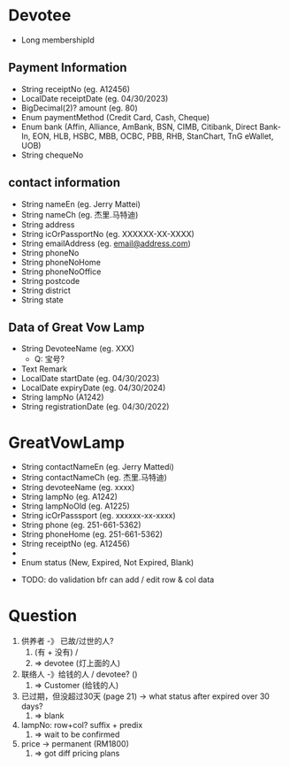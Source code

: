 # Devotee
- Long membershipId

## Payment Information
- String receiptNo (eg. A12456)
- LocalDate receiptDate (eg. 04/30/2023)
- BigDecimal(2)? amount (eg. 80)
- Enum paymentMethod (Credit Card, Cash, Cheque)
- Enum bank (Affin, Alliance, AmBank, BSN, CIMB, Citibank, Direct Bank-In, EON, HLB, HSBC, MBB, OCBC, PBB, RHB, StanChart, TnG eWallet, UOB)
- String chequeNo

## contact information
- String nameEn (eg. Jerry Mattei)
- String nameCh (eg. 杰里.马特迪)
- String address
- String icOrPassportNo (eg. XXXXXX-XX-XXXX)
- String emailAddress (eg. email@address.com)
- String phoneNo
- String phoneNoHome
- String phoneNoOffice
- String postcode
- String district
- String state

## Data of Great Vow Lamp
- String DevoteeName (eg. XXX)
  - Q: 宝号?
- Text Remark
- LocalDate startDate (eg. 04/30/2023)
- LocalDate expiryDate (eg. 04/30/2024)
- String lampNo (A1242)
- String registrationDate (eg. 04/30/2022)


# GreatVowLamp

- String contactNameEn (eg. Jerry Mattedi)
- String contactNameCh (eg. 杰里.马特迪)
- String devoteeName (eg. xxxx)
- String lampNo (eg. A1242)
- String lampNoOld (eg. A1225)
- String icOrPasssport (eg. xxxxxx-xx-xxxx)
- String phone (eg. 251-661-5362)
- String phoneHome (eg. 251-661-5362)
- String receiptNo (eg. A12456)
- 
- Enum status (New, Expired, Not Expired, Blank)
* TODO: do validation bfr can add / edit row & col data

# Question
1. 供养者 -》 已故/过世的人? 
   1. (有 + 没有) /
   2. => devotee (灯上面的人)
2. 联络人 -》给钱的人 / devotee? ()
   1. => Customer (给钱的人)
3. 已过期，但没超过30天 (page 21) -> what status after expired over 30 days?
   1. => blank
4. lampNo: row+col? suffix + predix
   1. => wait to be confirmed
5. price -> permanent (RM1800)
   1. => got diff pricing plans
